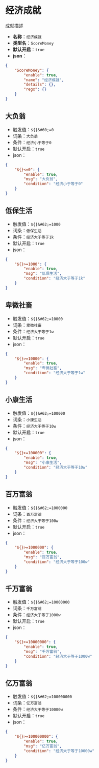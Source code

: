 # 经济成就

成就描述

- **名称**：`经济成就`
- **类型名**：`ScoreMoney`
- **默认开启**：`true`
- **json**：

```json
{
	"ScoreMoney": {
		"enable": true,
		"name": "经济成就",
		"details": {},
		"regx": {}
	}
}
```




## 大负翁

- 触发值：`${}&#60;=0`
- 词条：`大负翁`
- 条件：`经济小于等于0`
- 默认开启：`true`
- json：

```json
{
	"${}<=0": {
		"enable": true,
		"msg": "大负翁",
		"condition": "经济小于等于0"
	}
}
```


## 低保生活

- 触发值：`${}&#62;=1000`
- 词条：`低保生活`
- 条件：`经济大于等于1k`
- 默认开启：`true`
- json：

```json
{
	"${}>=1000": {
		"enable": true,
		"msg": "低保生活",
		"condition": "经济大于等于1k"
	}
}
```


## 卑微社畜

- 触发值：`${}&#62;=10000`
- 词条：`卑微社畜`
- 条件：`经济大于等于1w`
- 默认开启：`true`
- json：

```json
{
	"${}>=10000": {
		"enable": true,
		"msg": "卑微社畜",
		"condition": "经济大于等于1w"
	}
}
```


## 小康生活

- 触发值：`${}&#62;=100000`
- 词条：`小康生活`
- 条件：`经济大于等于10w`
- 默认开启：`true`
- json：

```json
{
	"${}>=100000": {
		"enable": true,
		"msg": "小康生活",
		"condition": "经济大于等于10w"
	}
}
```


## 百万富翁

- 触发值：`${}&#62;=1000000`
- 词条：`百万富翁`
- 条件：`经济大于等于100w`
- 默认开启：`true`
- json：

```json
{
	"${}>=1000000": {
		"enable": true,
		"msg": "百万富翁",
		"condition": "经济大于等于100w"
	}
}
```


## 千万富翁

- 触发值：`${}&#62;=10000000`
- 词条：`千万富翁`
- 条件：`经济大于等于1000w`
- 默认开启：`true`
- json：

```json
{
	"${}>=10000000": {
		"enable": true,
		"msg": "千万富翁",
		"condition": "经济大于等于1000w"
	}
}
```


## 亿万富翁

- 触发值：`${}&#62;=100000000`
- 词条：`亿万富翁`
- 条件：`经济大于等于10000w`
- 默认开启：`true`
- json：

```json
{
	"${}>=100000000": {
		"enable": true,
		"msg": "亿万富翁",
		"condition": "经济大于等于10000w"
	}
}
```


